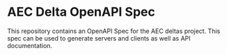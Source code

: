 # AEC Delta OpenAPI Spec

This repository contains an OpenAPI Spec for the AEC deltas project. This spec can be used to generate servers and clients as well as API documentation.